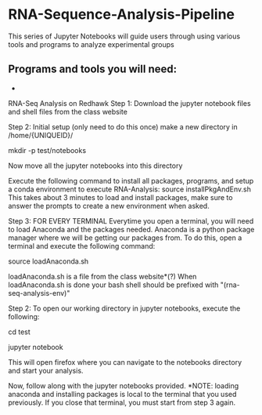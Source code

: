 # RNA-Sequence-Analysis-Pipeline
This series of Jupyter Notebooks will guide users through using various tools and programs to analyze experimental groups

## Programs and tools you will need:
- 


RNA-Seq Analysis on Redhawk
Step 1:
Download the jupyter notebook files and shell files from the class website

Step 2: Initial setup (only need to do this once)
make a new directory in /home/{UNIQUEID}/

mkdir -p test/notebooks

Now move all the jupyter notebooks into this directory

Execute the following command to install all packages, programs, and setup a conda environment to execute RNA-Analysis:
source installPkgAndEnv.sh
This takes about 3 minutes to load and install packages, make sure to answer the prompts to create a new environment when asked.

Step 3: FOR EVERY TERMINAL
Everytime you open a terminal, you will need to load Anaconda and the packages needed. Anaconda is a python package manager where we will be getting our packages from. To do this, open a terminal and execute the following command:

source loadAnaconda.sh

loadAnaconda.sh is a file from the class website*(?) 
When loadAnaconda.sh is done your bash shell should be prefixed with "(rna-seq-analysis-env)"


Step 2:
To open our working directory in jupyter notebooks, execute the following:

cd test

jupyter notebook

This will open firefox where you can navigate to the notebooks directory and start your analysis.

Now, follow along with the jupyter notebooks provided.
*NOTE: loading anaconda and installing packages is local to the terminal that you used previously. If you close that terminal, you must start from step 3 again.
